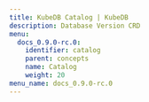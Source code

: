 ```yaml
---
title: KubeDB Catalog | KubeDB
description: Database Version CRD
menu:
  docs_0.9.0-rc.0:
    identifier: catalog
    parent: concepts
    name: Catalog
    weight: 20
menu_name: docs_0.9.0-rc.0
---
```


